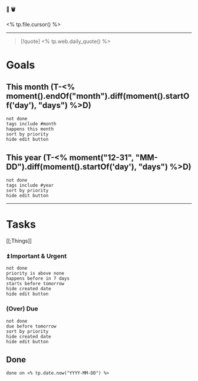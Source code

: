 #### 🧠 🗑️

<% tp.file.cursor() %>




----
> [!quote] <% tp.web.daily_quote() %>
# Goals
## This month (T-<% moment().endOf("month").diff(moment().startOf('day'), "days") %>D)
```tasks
not done
tags include #month 
happens this month
sort by priority
hide edit button
```
## This year (T-<% moment("12-31", "MM-DD").diff(moment().startOf('day'), "days") %>D)

```tasks
not done
tags include #year
sort by priority
hide edit button
```

----
# Tasks

[[;Things]]

### ⏫ Important & Urgent
```tasks
not done
priority is above none
happens before in 7 days
starts before tomorrow
hide created date
hide edit button
```

### (Over) Due
```tasks
not done
due before tomorrow
sort by priority
hide created date
hide edit button
```


## Done

```tasks
done on <% tp.date.now("YYYY-MM-DD") %>
```